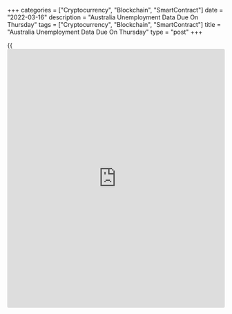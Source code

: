 +++
categories = ["Cryptocurrency", "Blockchain", "SmartContract"]
date = "2022-03-16"
description = "Australia Unemployment Data Due On Thursday"
tags = ["Cryptocurrency", "Blockchain", "SmartContract"]
title = "Australia Unemployment Data Due On Thursday"
type = "post"
+++

{{<iframe id="large-banner" src="https://www.bounty.group/#slide=3.0" width="100%" height="600" scrolling="no" style="border: 0px solid rgb(216, 221, 230); border-radius: 3px;">}}

Australia will on Thursday release February figures for unemployment,
highlighting a busy day for Asia-Pacific economic activity. The jobless
rate is expected to ease to 4.1 percent from 4.2 percent in January,
with the addition of 37,000 jobs following the gain of 12,900 a month
earlier.

New Zealand will provide Q4 figures for gross domestic product, with
forecasts suggesting an increase of 3.2 percent on quarter and 3.3
percent on year. That follows the 3.7 percent quarterly contraction and
the 0.3 percent annual drop in the previous three months.

Japan will see January numbers for core machine orders, with forecasts
calling for a decline of 2.2 percent on month and an increase of 8.1
percent on year. That follows the 3.6 percent monthly increase and the
5.1 percent annual gain in December.

Singapore will release February data for non-oil domestic exports, with
expectations for a decline of 0.3 percent on month and an increase of
15.7 percent on year. That follows the 5.0 percent monthly increase and
the 17.6 percent annual gain in January.

The Hong Kong Monetary Authority will wrap up its discussion on monetary
[policy](https://www.fintechee.com/policy/) and then announce its decision on interest rates; the benchmark
currently sits at 0.86 percent. Hong Kong will also see February jobless
date; in January, the unemployment rate was 3.9 percent.

The central bank in Indonesia will conclude its monetary [policy](https://www.fintechee.com/policy/) meeting
and then announce its decision on interest rates. The bank is expected
to maintain the status quo for its benchmark lending rate (3.50
percent), deposit facility rate (2.75 percent) and lending facility rate
(4.25 percent).

The de facto central bank in Taiwan will wrap up its monetary [policy](https://www.fintechee.com/policy/)
meeting and announce its decision on interest rates, with forecasts
suggesting no move on its benchmark at 1.125 percent.

For comments and feedback [contact](https://www.playgroundfx.com/contact/): editorial@rtt[news](https://www.letsplayfx.com/blog/forex-news-website/).com

[Economic News][1]

 **What parts of the world are seeing the best (and worst) economic
performances lately? Click[here][2] to check out our [Econ Scorecard][2]
and find out! See up-to-the-moment [ranking](https://www.playgroundfx.com/blog/crypto-exchange-ranking/)s for the best and worst
performers in [GDP][3], [unemployment rate][4], [inflation][5] and much
more.**

   1. www.rtt[news](https://www.letsplayfx.com/blog/forex-news-website/).com/Content/EconomicNews.aspx
   2. www.rtt[news](https://www.letsplayfx.com/blog/forex-news-website/).com/economic-scorecard/world-rank/industrial-production/highest-performance.aspx
   3. www.rtt[news](https://www.letsplayfx.com/blog/forex-news-website/).com/economic-scorecard/world-rank/GDP/highest-performance.aspx
   4. www.rtt[news](https://www.letsplayfx.com/blog/forex-news-website/).com/economic-scorecard/world-rank/unemployment-rate/lowest-performance.aspx
   5. www.rtt[news](https://www.letsplayfx.com/blog/forex-news-website/).com/economic-scorecard/world-rank/CPI/highest-performance.aspx